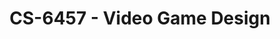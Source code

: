 ---
layout: course
title: CS-6457 - Video Game Design
aliases: VGD
course_id: CS-6457
permalink: /CS-6457/
avg_difficulty: 2.23
avg_rating: 4.36
avg_workload: 13.29
type: course_page
---